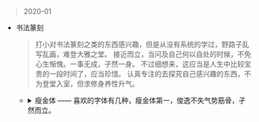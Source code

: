 > 2020-01

- 书法篆刻
  > 打小对书法篆刻之类的东西感兴趣，但是从没有系统的学过，野路子乱写乱画，难登大雅之堂。
    接近而立，当问及自己何以自处的时候，不免心生惭愧。一事无成，孑然一身。
    不过细想来，这应当是人生中比较宝贵的一段时间了，应当珍惜。
    认真专注的去探究自己感兴趣的东西，不为登堂入室，但求修身养性升气。
  
  * <details>
    <summary>瘦金体 —— 喜欢的字体有几种，瘦金体第一，俊逸不失气势筋骨，孑然而立。</summary>
  
    - 特点：内紧外松、上轻下重、左紧右松、上紧下松。
    - 选笔：宋徽宗用笔，长锋狼毫勾线笔。中性笔。
    - 临帖：《宋徽宗真书千字文》。楷书写成，行书笔意少，便于对字体对把握。
    </details>

